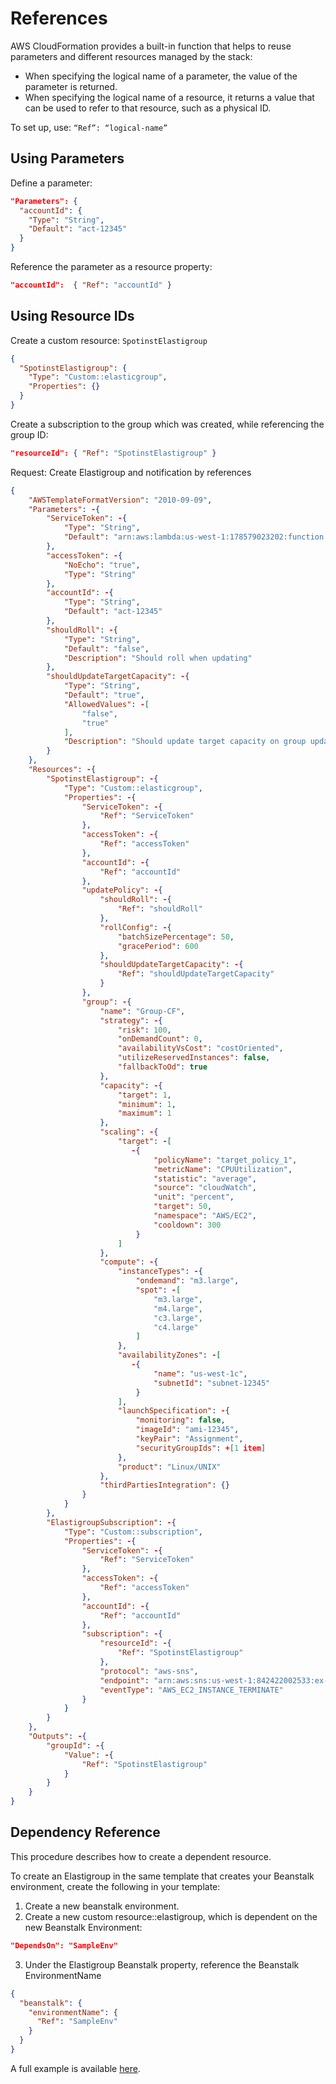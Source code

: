 # References

AWS CloudFormation provides a built-in function that helps to reuse parameters and different resources managed by the stack:

* When specifying the logical name of a parameter, the value of the parameter is returned.
* When specifying the logical name of a resource, it returns a value that can be used to refer to that resource, such as a physical ID.

To set up, use:  `“Ref”: “logical-name”`

## Using Parameters

Define a parameter:

```json
"Parameters": {
  "accountId": {
    "Type": "String",
    "Default": "act-12345"
  }
}
```

Reference the parameter as a resource property:

```json
"accountId":  { "Ref": "accountId" }
```

## Using Resource IDs

Create a custom resource: `SpotinstElastigroup`


```json
{
  "SpotinstElastigroup": {
    "Type": "Custom::elasticgroup",
    "Properties": {}
  }
}
```

Create a subscription to the group which was created, while referencing the group ID:

```json
"resourceId": { "Ref": "SpotinstElastigroup" }
```

Request: Create Elastigroup and notification by references

```json
{
    "AWSTemplateFormatVersion": "2010-09-09",
    "Parameters": -{
        "ServiceToken": -{
            "Type": "String",
            "Default": "arn:aws:lambda:us-west-1:178579023202:function:spotinst-cloudformation"
        },
        "accessToken": -{
            "NoEcho": "true",
            "Type": "String"
        },
        "accountId": -{
            "Type": "String",
            "Default": "act-12345"
        },
        "shouldRoll": -{
            "Type": "String",
            "Default": "false",
            "Description": "Should roll when updating"
        },
        "shouldUpdateTargetCapacity": -{
            "Type": "String",
            "Default": "true",
            "AllowedValues": -[
                "false",
                "true"
            ],
            "Description": "Should update target capacity on group update"
        }
    },
    "Resources": -{
        "SpotinstElastigroup": -{
            "Type": "Custom::elasticgroup",
            "Properties": -{
                "ServiceToken": -{
                    "Ref": "ServiceToken"
                },
                "accessToken": -{
                    "Ref": "accessToken"
                },
                "accountId": -{
                    "Ref": "accountId"
                },
                "updatePolicy": -{
                    "shouldRoll": -{
                        "Ref": "shouldRoll"
                    },
                    "rollConfig": -{
                        "batchSizePercentage": 50,
                        "gracePeriod": 600
                    },
                    "shouldUpdateTargetCapacity": -{
                        "Ref": "shouldUpdateTargetCapacity"
                    }
                },
                "group": -{
                    "name": "Group-CF",
                    "strategy": -{
                        "risk": 100,
                        "onDemandCount": 0,
                        "availabilityVsCost": "costOriented",
                        "utilizeReservedInstances": false,
                        "fallbackToOd": true
                    },
                    "capacity": -{
                        "target": 1,
                        "minimum": 1,
                        "maximum": 1
                    },
                    "scaling": -{
                        "target": -[
                           -{
                                "policyName": "target_policy_1",
                                "metricName": "CPUUtilization",
                                "statistic": "average",
                                "source": "cloudWatch",
                                "unit": "percent",
                                "target": 50,
                                "namespace": "AWS/EC2",
                                "cooldown": 300
                            }
                        ]
                    },
                    "compute": -{
                        "instanceTypes": -{
                            "ondemand": "m3.large",
                            "spot": -[
                                "m3.large",
                                "m4.large",
                                "c3.large",
                                "c4.large"
                            ]
                        },
                        "availabilityZones": -[
                           -{
                                "name": "us-west-1c",
                                "subnetId": "subnet-12345"
                            }
                        ],
                        "launchSpecification": -{
                            "monitoring": false,
                            "imageId": "ami-12345",
                            "keyPair": "Assignment",
                            "securityGroupIds": +[1 item]
                        },
                        "product": "Linux/UNIX"
                    },
                    "thirdPartiesIntegration": {}
                }
            }
        },
        "ElastigroupSubscription": -{
            "Type": "Custom::subscription",
            "Properties": -{
                "ServiceToken": -{
                    "Ref": "ServiceToken"
                },
                "accessToken": -{
                    "Ref": "accessToken"
                },
                "accountId": -{
                    "Ref": "accountId"
                },
                "subscription": -{
                    "resourceId": -{
                        "Ref": "SpotinstElastigroup"
                    },
                    "protocol": "aws-sns",
                    "endpoint": "arn:aws:sns:us-west-1:842422002533:ex-topic",
                    "eventType": "AWS_EC2_INSTANCE_TERMINATE"
                }
            }
        }
    },
    "Outputs": -{
        "groupId": -{
            "Value": -{
                "Ref": "SpotinstElastigroup"
            }
        }
    }
}
```

## Dependency Reference

This procedure describes how to create a dependent resource.

To create an Elastigroup in the same template that creates your Beanstalk environment, create the following in your template:
1. Create a new beanstalk environment.
2. Create a new custom resource::elastigroup, which is dependent on the new Beanstalk Environment:

```json
"DependsOn": "SampleEnv"
```

3. Under the Elastigroup Beanstalk property, reference the Beanstalk EnvironmentName

```json
{
  "beanstalk": {
    "environmentName": {
      "Ref": "SampleEnv"
    }
  }
}
```

A full example is available [here](tools-and-provisioning/cloudformation/beanstalk-examples/create-new-environment).
